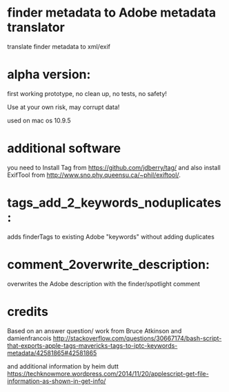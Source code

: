 # finder metadata to Adobe metadata translator 

translate finder metadata to xml/exif


# alpha version:
first working prototype, no clean up, no tests, no safety!

Use at your own risk, may corrupt data!

used on mac os 10.9.5


# additional software
you need to Install Tag from https://github.com/jdberry/tag/ 
and also install ExifTool from http://www.sno.phy.queensu.ca/~phil/exiftool/. 



# tags_add_2_keywords_noduplicates: 
adds finderTags to existing Adobe "keywords" without adding duplicates


# comment_2overwrite_description: 
overwrites the Adobe description with the finder/spotlight comment





# credits

Based on an answer question/ work from Bruce Atkinson and damienfrancois http://stackoverflow.com/questions/30667174/bash-script-that-exports-apple-tags-mavericks-tags-to-iptc-keywords-metadata/42581865#42581865

and additional information by heim dutt
https://techknowmore.wordpress.com/2014/11/20/applescript-get-file-information-as-shown-in-get-info/
